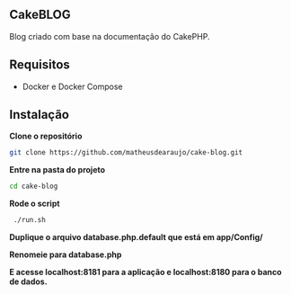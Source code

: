 CakeBLOG
------------
Blog criado com base na documentação do CakePHP.

Requisitos
------------
 - Docker e Docker Compose
 
 Instalação
------------
 
**Clone o repositório**
```sh
git clone https://github.com/matheusdearaujo/cake-blog.git
```

**Entre na pasta do projeto**

```sh
cd cake-blog
```

**Rode o script**

```sh
 ./run.sh
```

**Duplique o arquivo database.php.default que está em app/Config/**

**Renomeie para database.php**

**E acesse localhost:8181 para a aplicação e localhost:8180 para o banco de dados.**
